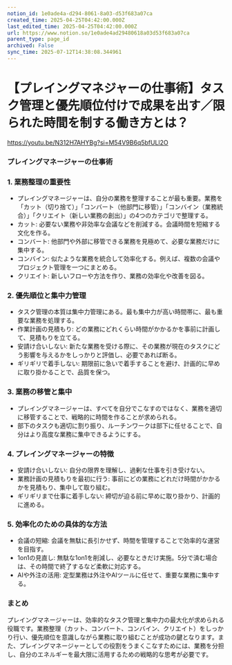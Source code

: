 ```yaml
---
notion_id: 1e0ade4a-d294-8061-8a03-d53f683a07ca
created_time: 2025-04-25T04:42:00.000Z
last_edited_time: 2025-04-25T04:42:00.000Z
url: https://www.notion.so/1e0ade4ad29480618a03d53f683a07ca
parent_type: page_id
archived: False
sync_time: 2025-07-12T14:38:08.344961
---
```


# 【プレイングマネジャーの仕事術】タスク管理と優先順位付けで成果を出す／限られた時間を制する働き方とは？

https://youtu.be/N312H7AHYBg?si=M54V9B6q5bfULl2O
### プレイングマネージャーの仕事術
### 1. 業務整理の重要性
- プレイングマネージャーは、自分の業務を整理することが最も重要。業務を「カット（切り捨て）」「コンバート（他部門に移管）」「コンバイン（業務統合）」「クリエイト（新しい業務の創出）」の4つのカテゴリで整理する。
- カット: 必要ない業務や非効率な会議などを削減する。会議時間を短縮する文化を作る。
- コンバート: 他部門や外部に移管できる業務を見極めて、必要な業務だけに集中する。
- コンバイン: 似たような業務を統合して効率化する。例えば、複数の会議やプロジェクト管理を一つにまとめる。
- クリエイト: 新しいフローや方法を作り、業務の効率化や改善を図る。
### 2. 優先順位と集中力管理
- タスク管理の本質は集中力管理にある。最も集中力が高い時間帯に、最も重要な業務を処理する。
- 作業計画の見積もり: どの業務にどれくらい時間がかかるかを事前に計画して、見積もりを立てる。
- 安請け合いしない: 新たな業務を受ける際に、その業務が現在のタスクにどう影響を与えるかをしっかりと評価し、必要であれば断る。
- ギリギリで着手しない: 期限前に急いで着手することを避け、計画的に早めに取り掛かることで、品質を保つ。
### 3. 業務の移管と集中
- プレイングマネージャーは、すべてを自分でこなすのではなく、業務を適切に移管することで、戦略的に時間を作ることが求められる。
- 部下のタスクも適切に割り振り、ルーチンワークは部下に任せることで、自分はより高度な業務に集中できるようにする。
### 4. プレイングマネージャーの特徴
- 安請け合いしない: 自分の限界を理解し、過剰な仕事を引き受けない。
- 業務計画の見積もりを最初に行う: 事前にどの業務にどれだけ時間がかかるかを見積もり、集中して取り組む。
- ギリギリまで仕事に着手しない: 締切が迫る前に早めに取り掛かり、計画的に進める。
### 5. 効率化のための具体的な方法
- 会議の短縮: 会議を無駄に長引かせず、時間を管理することで効率的な運営を目指す。
- 1on1の見直し: 無駄な1on1を削減し、必要なときだけ実施。5分で済む場合は、その時間で終了するなど柔軟に対応する。
- AIや外注の活用: 定型業務は外注やAIツールに任せて、重要な業務に集中する。
### まとめ
プレイングマネージャーは、効率的なタスク管理と集中力の最大化が求められる役職です。業務整理（カット、コンバート、コンバイン、クリエイト）をしっかり行い、優先順位を意識しながら業務に取り組むことが成功の鍵となります。また、プレイングマネージャーとしての役割をうまくこなすためには、業務を分担し、自分のエネルギーを最大限に活用するための戦略的な思考が必要です。